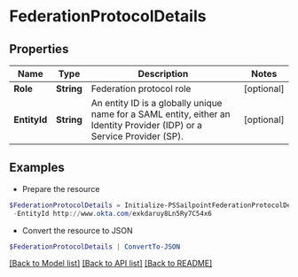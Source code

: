 # FederationProtocolDetails
## Properties

Name | Type | Description | Notes
------------ | ------------- | ------------- | -------------
**Role** | **String** | Federation protocol role | [optional] 
**EntityId** | **String** | An entity ID is a globally unique name for a SAML entity, either an Identity Provider (IDP) or a Service Provider (SP). | [optional] 

## Examples

- Prepare the resource
```powershell
$FederationProtocolDetails = Initialize-PSSailpointFederationProtocolDetails  -Role SAML_IDP `
 -EntityId http://www.okta.com/exkdaruy8Ln5Ry7C54x6
```

- Convert the resource to JSON
```powershell
$FederationProtocolDetails | ConvertTo-JSON
```

[[Back to Model list]](../README.md#documentation-for-models) [[Back to API list]](../README.md#documentation-for-api-endpoints) [[Back to README]](../README.md)

